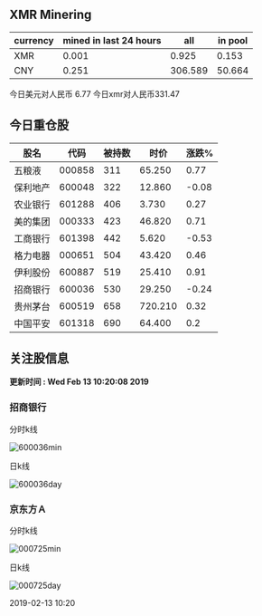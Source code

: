 ## XMR Minering

|currency|mined in last 24 hours|all|in pool|
|---|---|---|---|
|XMR|0.001|0.925|0.153|
|CNY|0.251|306.589|50.664|

今日美元对人民币 6.77	今日xmr对人民币331.47


## 今日重仓股 

|股名|代码|被持数|时价|涨跌%|
|---|---|---|---|---|
|五粮液|000858|311|65.250|0.77|
|保利地产|600048|322|12.860|-0.08|
|农业银行|601288|406|3.730|0.27|
|美的集团|000333|423|46.820|0.71|
|工商银行|601398|442|5.620|-0.53|
|格力电器|000651|504|43.420|0.46|
|伊利股份|600887|519|25.410|0.91|
|招商银行|600036|530|29.250|-0.24|
|贵州茅台|600519|658|720.210|0.32|
|中国平安|601318|690|64.400|0.2|

## 关注股信息
**更新时间 : Wed Feb 13 10:20:08 2019**
### 招商银行 
分时k线

![600036min](http://image.sinajs.cn/newchart/min/n/sh600036.gif)

日k线

![600036day](http://image.sinajs.cn/newchart/daily/n/sh600036.gif)

### 京东方Ａ 
分时k线

![000725min](http://image.sinajs.cn/newchart/min/n/sz000725.gif)

日k线

![000725day](http://image.sinajs.cn/newchart/daily/n/sz000725.gif)

2019-02-13 10:20